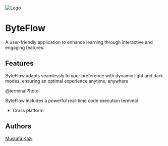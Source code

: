 
![Logo](https://github.com/user-attachments/assets/216ae40d-04cb-4e56-b87e-52fd9fb9bc12)


# ByteFlow

A user-friendly application to enhance learning through interactive and engaging features.  



## Features
[](https://github.com/user-attachments/assets/a9f73f4c-fff2-4fe6-96e8-60dd3365e938)


ByteFlow adapts seamlessly to your preference with dynamic light and dark modes, ensuring an optimal experience anytime, anywhere







@terminalPhoto

ByteFlow includes a powerful real-time code execution terminal


- Cross platform


## Authors
[Mustafa Kazı](https://www.linkedin.com/in/musoftware)

